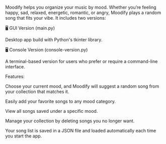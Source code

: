Moodify helps you organize your music by mood. Whether you’re feeling happy, sad, relaxed, energetic, romantic, or angry, Moodify plays a random song that fits your vibe.
It includes two versions:


🖥️ GUI Version (main.py)

Desktop app build with Python's tkinter library.


🖥️ Console Version (console-version.py)

A terminal-based version for users who prefer or require a command-line interface.


Features:

Choose your current mood, and Moodify will suggest a random song from your collection that matches it.

Easily add your favorite songs to any mood category.

View all songs saved under a specific mood.

Manage your collection by deleting songs you no longer want.

Your song list is saved in a JSON file and loaded automatically each time you start the app.
